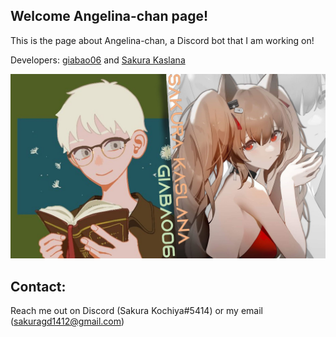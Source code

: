 ## Welcome Angelina-chan page!

This is the page about Angelina-chan, a Discord bot that I am working on!

Developers: [giabao06](https://github.com/giabao06) and [Sakura Kaslana](https://github.com/SakuraKaslana)

![devs](docs/assets/devs.jpg "https://github.com/giabao06")


## Contact:
Reach me out on Discord (Sakura Kochiya#5414) or my email (sakuragd1412@gmail.com)
